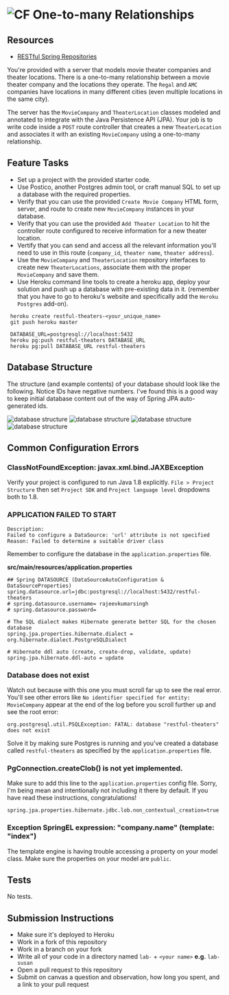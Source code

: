 # ![CF](http://i.imgur.com/7v5ASc8.png) One-to-many Relationships 

## Resources
* [RESTful Spring Repositories](https://www.callicoder.com/spring-boot-jpa-hibernate-postgresql-restful-crud-api-example/)

You're provided with a server that models movie theater companies and theater
locations. There is a one-to-many relationship between a movie theater company
and the locations they operate. The `Regal` and `AMC` companies have locations
in many different cities (even multiple locations in the same city).

The server has the `MovieCompany` and `TheaterLocation` classes modeled and
annotated to integrate with the Java Persistence API (JPA). Your job is to
write code inside a `POST` route controller that creates a new
`TheaterLocation` and associates it with an existing `MovieCompany` using
a one-to-many relationship.

## Feature Tasks
* Set up a project with the provided starter code.
* Use Postico, another Postgres admin tool, or craft manual SQL to set up
  a database with the required properties.
* Verify that you can use the provided `Create Movie Company` HTML form,
  server, and route to create new `MovieCompany` instances in your database.
* Verify that you can use the provided `Add Theater Location` to hit the
  controller route configured to receive information for a new theater
  location.
* Vertify that you can send and access all the relevant information you'll need
  to use in this route (`company_id`, `theater name`, `theater address`).
* Use the `MovieCompany` and `TheaterLocation` repository interfaces to create
  new `TheaterLocations`, associate them with the proper `MovieCompany` and
  save them.
* Use Heroku command line tools to create a heroku app, deploy your solution
  and push up a database with pre-existing data in it. (remember that you have
  to go to heroku's website and specifically add the `Heroku Postgres` add-on).
  
```
 heroku create restful-theaters-<your_unique_name>
 git push heroku master

 DATABASE_URL=postgresql://localhost:5432
 heroku pg:push restful-theaters DATABASE_URL
 heroku pg:pull DATABASE_URL restful-theaters
```

## Database Structure
The structure (and example contents) of your database should look like the
following. Notice IDs have negative numbers. I've found this is a good way to
keep initial database content out of the way of Spring JPA auto-generated ids.

![database structure](./images/01-moviecompanies-structure.png)
![database structure](./images/02-theaterlocations-structure.png)
![database structure](./images/03-moviecompanies-contents.png)
![database structure](./images/04-theaterlocations-contents.png)

## Common Configuration Errors

### ClassNotFoundException: javax.xml.bind.JAXBException
Verify your project is configured to run Java 1.8 explicitly. `File > Project
Structure` then set `Project SDK` and `Project language level` dropdowns both
to 1.8.


### APPLICATION FAILED TO START
```
Description:
Failed to configure a DataSource: 'url' attribute is not specified
Reason: Failed to determine a suitable driver class
```

Remember to configure the database in the `application.properties` file.

**src/main/resources/application.properties**
```
## Spring DATASOURCE (DataSourceAutoConfiguration & DataSourceProperties)
spring.datasource.url=jdbc:postgresql://localhost:5432/restful-theaters
# spring.datasource.username= rajeevkumarsingh
# spring.datasource.password=

# The SQL dialect makes Hibernate generate better SQL for the chosen database
spring.jpa.properties.hibernate.dialect = org.hibernate.dialect.PostgreSQLDialect

# Hibernate ddl auto (create, create-drop, validate, update)
spring.jpa.hibernate.ddl-auto = update
```

### Database does not exist
Watch out because with this one you must scroll far up to see the real error.
You'll see other errors like `No identifier specified for entity: MovieCompany`
appear at the end of the log before you scroll further up and see the root
error:

```
org.postgresql.util.PSQLException: FATAL: database "restful-theaters" does not exist
```

Solve it by making sure Postgres is running and you've created a database
called `restful-theaters` as specified by the `application.properties` file.

### PgConnection.createClob() is not yet implemented.

Make sure to add this line to the `application.properties` config file. Sorry,
I'm being mean and intentionally not including it there by default. If you have
read these instructions, congratulations!

```
spring.jpa.properties.hibernate.jdbc.lob.non_contextual_creation=true
```

### Exception SpringEL expression: "company.name" (template: "index")
The template engine is having trouble accessing a property on your model class.
Make sure the properties on your model are `public`.

## Tests
No tests.

## Submission Instructions
* Make sure it's deployed to Heroku
* Work in a fork of this repository
* Work in a branch on your fork
* Write all of your code in a directory named `lab-` + `<your name>` **e.g.** `lab-susan`
* Open a pull request to this repository
* Submit on canvas a question and observation, how long you spent, and a link to
  your pull request
